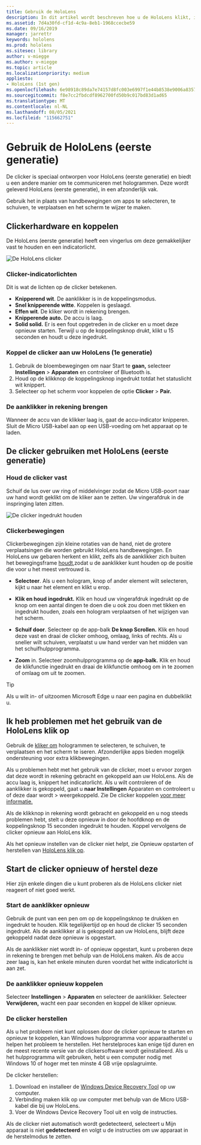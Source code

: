 ```yaml
---
title: Gebruik de HoloLens
description: In dit artikel wordt beschreven hoe u de HoloLens klikt, inclusief koppelen van klikers, kosten en herstel.
ms.assetid: 7d4a30fd-cf1d-4c9a-8eb1-1968ccecbe59
ms.date: 09/16/2019
manager: jarrettr
keywords: hololens
ms.prod: hololens
ms.sitesec: library
author: v-miegge
ms.author: v-miegge
ms.topic: article
ms.localizationpriority: medium
appliesto:
- HoloLens (1st gen)
ms.openlocfilehash: 6e98918c89da7e74157d8fc003e6997f1e44b8538e9006a835707e85c5fd3307
ms.sourcegitcommit: f8e7cc2fbdcdf8962700fd50b9c017bd83d1ad65
ms.translationtype: MT
ms.contentlocale: nl-NL
ms.lasthandoff: 08/05/2021
ms.locfileid: "115662751"
---
```

# <a name="use-the-hololens-1st-gen-clicker"></a>Gebruik de HoloLens (eerste generatie)

De clicker is speciaal ontworpen voor HoloLens (eerste generatie) en biedt u een andere manier om te communiceren met hologrammen. Deze wordt geleverd HoloLens (eerste generatie), in een afzonderlijk vak.

Gebruik het in plaats van handbewegingen om apps te selecteren, te schuiven, te verplaatsen en het scherm te wijzer te maken.

## <a name="clicker-hardware-and-pairing"></a>Clickerhardware en koppelen

De HoloLens (eerste generatie) heeft een vingerlus om deze gemakkelijker vast te houden en een indicatorlicht.

![De HoloLens clicker](images/use-hololens-clicker-1.png)

### <a name="clicker-indicator-lights"></a>Clicker-indicatorlichten

Dit is wat de lichten op de clicker betekenen.

- **Knipperend wit**. De aanklikker is in de koppelingsmodus.
- **Snel knipperende witte**. Koppelen is geslaagd.
- **Effen wit**. De kliker wordt in rekening brengen.
- **Knipperende auto.** De accu is laag.
- **Solid solid.** Er is een fout opgetreden in de clicker en u moet deze opnieuw starten. Terwijl u op de koppelingsknop drukt, klikt u 15 seconden en houdt u deze ingedrukt.

### <a name="pair-the-clicker-with-your-hololens-1st-gen"></a>Koppel de clicker aan uw HoloLens (1e generatie)

1. Gebruik de bloembewegingen om naar Start te **gaan,** selecteer **Instellingen**  >  **Apparaten** en controleer of Bluetooth is.
1. Houd op de klikknop de koppelingsknop ingedrukt totdat het statuslicht wit knippert.
1. Selecteer op het scherm voor koppelen de optie **Clicker**  >  **Pair.**

### <a name="charge-the-clicker"></a>De aanklikker in rekening brengen

Wanneer de accu van de klikker laag is, gaat de accu-indicator knipperen. Sluit de Micro USB-kabel aan op een USB-voeding om het apparaat op te laden.

## <a name="use-the-clicker-with-hololens-1st-gen"></a>De clicker gebruiken met HoloLens (eerste generatie)

### <a name="hold-the-clicker"></a>Houd de clicker vast

Schuif de lus over uw ring of middelvinger zodat de Micro USB-poort naar uw hand wordt geklikt om de kliker aan te zetten. Uw vingerafdruk in de inspringing laten zitten.

![De clicker ingedrukt houden](images/use-hololens-clicker-2.png)

### <a name="clicker-gestures"></a>Clickerbewegingen

Clickerbewegingen zijn kleine rotaties van de hand, niet de grotere verplaatsingen die worden gebruikt HoloLens handbewegingen. En HoloLens uw gebaren herkent en klikt, zelfs als de aanklikker zich buiten het bewegingsframe [houdt,](hololens1-basic-usage.md)zodat u de aanklikker kunt houden op de positie die voor u het meest vertrouwd is.

- **Selecteer**. Als u een hologram, knop of ander element wilt selecteren, kijkt u naar het element en klikt u erop.

- **Klik en houd ingedrukt.** Klik en houd uw vingerafdruk ingedrukt op de knop om een aantal dingen te doen die u ook zou doen met tikken en ingedrukt houden, zoals een hologram verplaatsen of het wijzigen van het scherm.

- **Schuif door**. Selecteer op de app-balk **De knop Scrollen.** Klik en houd deze vast en draai de clicker omhoog, omlaag, links of rechts. Als u sneller wilt schuiven, verplaatst u uw hand verder van het midden van het schuifhulpprogramma.

- **Zoom** in. Selecteer zoomhulpprogramma op de **app-balk.** Klik en houd de klikfunctie ingedrukt en draai de klikfunctie omhoog om in te zoomen of omlaag om uit te zoomen.

> [!TIP]
> Als u wilt in- of uitzoomen Microsoft Edge u naar een pagina en dubbelklikt u.

## <a name="im-having-problems-using-the-hololens-clicker"></a>Ik heb problemen met het gebruik van de HoloLens klik op

Gebruik de [kliker om](hololens1-clicker.md) hologrammen te selecteren, te schuiven, te verplaatsen en het scherm te iseren. Afzonderlijke apps bieden mogelijk ondersteuning voor extra klikbewegingen.

Als u problemen hebt met het gebruik van de clicker, moet u ervoor zorgen dat deze wordt in rekening gebracht en gekoppeld aan uw HoloLens. Als de accu laag is, knippert het indicatorlicht. Als u wilt controleren of de aanklikker is gekoppeld, gaat u **naar Instellingen** Apparaten en controleert u of deze daar wordt  >   weergekoppeld. Zie De clicker koppelen [voor meer informatie.](hololens1-clicker.md)

Als de klikknop in rekening wordt gebracht en gekoppeld en u nog steeds problemen hebt, stelt u deze opnieuw in door de hoofdknop en de koppelingsknop 15 seconden ingedrukt te houden. Koppel vervolgens de clicker opnieuw aan HoloLens klik.

Als het opnieuw instellen van de clicker niet helpt, zie Opnieuw opstarten of herstellen van [HoloLens klik op](hololens1-clicker.md#restart-or-recover-the-clicker).
## <a name="restart-or-recover-the-clicker"></a>Start de clicker opnieuw of herstel deze

Hier zijn enkele dingen die u kunt proberen als de HoloLens clicker niet reageert of niet goed werkt.

### <a name="restart-the-clicker"></a>Start de aanklikker opnieuw

Gebruik de punt van een pen om op de koppelingsknop te drukken en ingedrukt te houden. Klik tegelijkertijd op en houd de clicker 15 seconden ingedrukt. Als de aanklikker al is gekoppeld aan uw HoloLens, blijft deze gekoppeld nadat deze opnieuw is opgestart.

Als de aanklikker niet wordt in- of opnieuw opgestart, kunt u proberen deze in rekening te brengen met behulp van de HoloLens maken. Als de accu zeer laag is, kan het enkele minuten duren voordat het witte indicatorlicht is aan zet.

### <a name="re-pair-the-clicker"></a>De aanklikker opnieuw koppelen

Selecteer **Instellingen**  >  **Apparaten** en selecteer de aanklikker. Selecteer **Verwijderen,** wacht een paar seconden en koppel de kliker opnieuw.

### <a name="recover-the-clicker"></a>De clicker herstellen

Als u het probleem niet kunt oplossen door de clicker opnieuw te starten en opnieuw te koppelen, kan Windows hulpprogramma voor apparaatherstel u helpen het probleem te herstellen. Het herstelproces kan enige tijd duren en de meest recente versie van de clickersoftware wordt geïnstalleerd. Als u het hulpprogramma wilt gebruiken, hebt u een computer nodig met Windows 10 of hoger met ten minste 4 GB vrije opslagruimte.

De clicker herstellen:

1. Download en installeer de [Windows Device Recovery Tool](https://dev.azure.com/ContentIdea/ContentIdea/_queries/query/8a004dbe-73f8-4a32-94bc-368fc2f2a895/) op uw computer.
1. Verbinding maken klik op uw computer met behulp van de Micro USB-kabel die bij uw HoloLens.
1. Voer de Windows Device Recovery Tool uit en volg de instructies.

Als de clicker niet automatisch wordt gedetecteerd, selecteert u Mijn apparaat is niet **gedetecteerd** en volgt u de instructies om uw apparaat in de herstelmodus te zetten.

